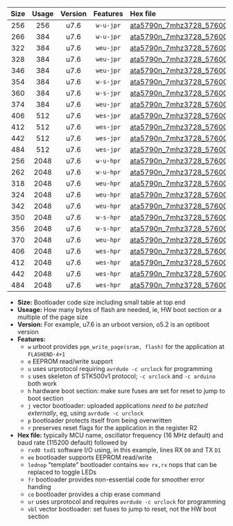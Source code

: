 |Size|Usage|Version|Features|Hex file|
|:-:|:-:|:-:|:-:|:--|
|256|256|u7.6|`w-u-jpr`|[ata5790n_7mhz3728_57600bps_rxb0_txb1_ur_vbl.hex](https://raw.githubusercontent.com/stefanrueger/urboot/main/ata5790n_7mhz3728_57600bps_rxb0_txb1_ur_vbl.hex)|
|266|384|u7.6|`w-u-jpr`|[ata5790n_7mhz3728_57600bps_rxb0_txb1_lednop_ur_vbl.hex](https://raw.githubusercontent.com/stefanrueger/urboot/main/ata5790n_7mhz3728_57600bps_rxb0_txb1_lednop_ur_vbl.hex)|
|322|384|u7.6|`weu-jpr`|[ata5790n_7mhz3728_57600bps_rxb0_txb1_ee_ur_vbl.hex](https://raw.githubusercontent.com/stefanrueger/urboot/main/ata5790n_7mhz3728_57600bps_rxb0_txb1_ee_ur_vbl.hex)|
|328|384|u7.6|`weu-jpr`|[ata5790n_7mhz3728_57600bps_rxb0_txb1_ee_lednop_ur_vbl.hex](https://raw.githubusercontent.com/stefanrueger/urboot/main/ata5790n_7mhz3728_57600bps_rxb0_txb1_ee_lednop_ur_vbl.hex)|
|346|384|u7.6|`weu-jpr`|[ata5790n_7mhz3728_57600bps_rxb0_txb1_ee_lednop_fr_ur_vbl.hex](https://raw.githubusercontent.com/stefanrueger/urboot/main/ata5790n_7mhz3728_57600bps_rxb0_txb1_ee_lednop_fr_ur_vbl.hex)|
|354|384|u7.6|`w-s-jpr`|[ata5790n_7mhz3728_57600bps_rxb0_txb1_vbl.hex](https://raw.githubusercontent.com/stefanrueger/urboot/main/ata5790n_7mhz3728_57600bps_rxb0_txb1_vbl.hex)|
|360|384|u7.6|`w-s-jpr`|[ata5790n_7mhz3728_57600bps_rxb0_txb1_lednop_vbl.hex](https://raw.githubusercontent.com/stefanrueger/urboot/main/ata5790n_7mhz3728_57600bps_rxb0_txb1_lednop_vbl.hex)|
|374|384|u7.6|`weu-jpr`|[ata5790n_7mhz3728_57600bps_rxb0_txb1_ee_lednop_fr_ce_ur_vbl.hex](https://raw.githubusercontent.com/stefanrueger/urboot/main/ata5790n_7mhz3728_57600bps_rxb0_txb1_ee_lednop_fr_ce_ur_vbl.hex)|
|406|512|u7.6|`wes-jpr`|[ata5790n_7mhz3728_57600bps_rxb0_txb1_ee_vbl.hex](https://raw.githubusercontent.com/stefanrueger/urboot/main/ata5790n_7mhz3728_57600bps_rxb0_txb1_ee_vbl.hex)|
|412|512|u7.6|`wes-jpr`|[ata5790n_7mhz3728_57600bps_rxb0_txb1_ee_lednop_vbl.hex](https://raw.githubusercontent.com/stefanrueger/urboot/main/ata5790n_7mhz3728_57600bps_rxb0_txb1_ee_lednop_vbl.hex)|
|442|512|u7.6|`wes-jpr`|[ata5790n_7mhz3728_57600bps_rxb0_txb1_ee_lednop_fr_vbl.hex](https://raw.githubusercontent.com/stefanrueger/urboot/main/ata5790n_7mhz3728_57600bps_rxb0_txb1_ee_lednop_fr_vbl.hex)|
|484|512|u7.6|`wes-jpr`|[ata5790n_7mhz3728_57600bps_rxb0_txb1_ee_lednop_fr_ce_vbl.hex](https://raw.githubusercontent.com/stefanrueger/urboot/main/ata5790n_7mhz3728_57600bps_rxb0_txb1_ee_lednop_fr_ce_vbl.hex)|
|256|2048|u7.6|`w-u-hpr`|[ata5790n_7mhz3728_57600bps_rxb0_txb1_ur.hex](https://raw.githubusercontent.com/stefanrueger/urboot/main/ata5790n_7mhz3728_57600bps_rxb0_txb1_ur.hex)|
|262|2048|u7.6|`w-u-hpr`|[ata5790n_7mhz3728_57600bps_rxb0_txb1_lednop_ur.hex](https://raw.githubusercontent.com/stefanrueger/urboot/main/ata5790n_7mhz3728_57600bps_rxb0_txb1_lednop_ur.hex)|
|318|2048|u7.6|`weu-hpr`|[ata5790n_7mhz3728_57600bps_rxb0_txb1_ee_ur.hex](https://raw.githubusercontent.com/stefanrueger/urboot/main/ata5790n_7mhz3728_57600bps_rxb0_txb1_ee_ur.hex)|
|324|2048|u7.6|`weu-hpr`|[ata5790n_7mhz3728_57600bps_rxb0_txb1_ee_lednop_ur.hex](https://raw.githubusercontent.com/stefanrueger/urboot/main/ata5790n_7mhz3728_57600bps_rxb0_txb1_ee_lednop_ur.hex)|
|342|2048|u7.6|`weu-hpr`|[ata5790n_7mhz3728_57600bps_rxb0_txb1_ee_lednop_fr_ur.hex](https://raw.githubusercontent.com/stefanrueger/urboot/main/ata5790n_7mhz3728_57600bps_rxb0_txb1_ee_lednop_fr_ur.hex)|
|350|2048|u7.6|`w-s-hpr`|[ata5790n_7mhz3728_57600bps_rxb0_txb1.hex](https://raw.githubusercontent.com/stefanrueger/urboot/main/ata5790n_7mhz3728_57600bps_rxb0_txb1.hex)|
|356|2048|u7.6|`w-s-hpr`|[ata5790n_7mhz3728_57600bps_rxb0_txb1_lednop.hex](https://raw.githubusercontent.com/stefanrueger/urboot/main/ata5790n_7mhz3728_57600bps_rxb0_txb1_lednop.hex)|
|370|2048|u7.6|`weu-hpr`|[ata5790n_7mhz3728_57600bps_rxb0_txb1_ee_lednop_fr_ce_ur.hex](https://raw.githubusercontent.com/stefanrueger/urboot/main/ata5790n_7mhz3728_57600bps_rxb0_txb1_ee_lednop_fr_ce_ur.hex)|
|406|2048|u7.6|`wes-hpr`|[ata5790n_7mhz3728_57600bps_rxb0_txb1_ee.hex](https://raw.githubusercontent.com/stefanrueger/urboot/main/ata5790n_7mhz3728_57600bps_rxb0_txb1_ee.hex)|
|412|2048|u7.6|`wes-hpr`|[ata5790n_7mhz3728_57600bps_rxb0_txb1_ee_lednop.hex](https://raw.githubusercontent.com/stefanrueger/urboot/main/ata5790n_7mhz3728_57600bps_rxb0_txb1_ee_lednop.hex)|
|442|2048|u7.6|`wes-hpr`|[ata5790n_7mhz3728_57600bps_rxb0_txb1_ee_lednop_fr.hex](https://raw.githubusercontent.com/stefanrueger/urboot/main/ata5790n_7mhz3728_57600bps_rxb0_txb1_ee_lednop_fr.hex)|
|484|2048|u7.6|`wes-hpr`|[ata5790n_7mhz3728_57600bps_rxb0_txb1_ee_lednop_fr_ce.hex](https://raw.githubusercontent.com/stefanrueger/urboot/main/ata5790n_7mhz3728_57600bps_rxb0_txb1_ee_lednop_fr_ce.hex)|

- **Size:** Bootloader code size including small table at top end
- **Useage:** How many bytes of flash are needed, ie, HW boot section or a multiple of the page size
- **Version:** For example, u7.6 is an urboot version, o5.2 is an optiboot version
- **Features:**
  + `w` urboot provides `pgm_write_page(sram, flash)` for the application at `FLASHEND-4+1`
  + `e` EEPROM read/write support
  + `u` uses urprotocol requiring `avrdude -c urclock` for programming
  + `s` uses skeleton of STK500v1 protocol; `-c urclock` and `-c arduino` both work
  + `h` hardware boot section: make sure fuses are set for reset to jump to boot section
  + `j` vector bootloader: uploaded applications *need to be patched externally*, eg, using `avrdude -c urclock`
  + `p` bootloader protects itself from being overwritten
  + `r` preserves reset flags for the application in the register R2
- **Hex file:** typically MCU name, oscillator frequency (16 MHz default) and baud rate (115200 default) followed by
  + `rxd0 txd1` software I/O using, in this example, lines RX `D0` and TX `D1`
  + `ee` bootloader supports EEPROM read/write
  + `lednop` "template" bootloader contains `mov rx,rx` nops that can be replaced to toggle LEDs
  + `fr` bootloader provides non-essential code for smoother error handing
  + `ce` bootloader provides a chip erase command
  + `ur` uses urprotocol and requires `avrdude -c urclock` for programming
  + `vbl` vector bootloader: set fuses to jump to reset, not the HW boot section
